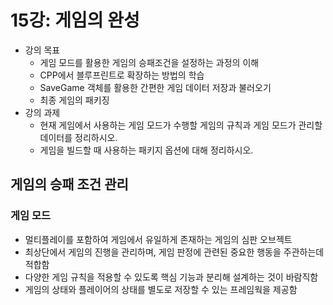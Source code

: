 # 15강: 게임의 완성

- 강의 목표
  - 게임 모드를 활용한 게임의 승패조건을 설정하는 과정의 이해
  - CPP에서 블루프린트로 확장하는 방법의 학습
  - SaveGame 객체를 활용한 간편한 게임 데이터 저장과 불러오기
  - 최종 게임의 패키징
- 강의 과제
  - 현재 게임에서 사용하는 게임 모드가 수행할 게임의 규칙과 게임 모드가 관리할 데이터를 정리하시오.
  - 게임을 빌드할 때 사용하는 패키지 옵션에 대해 정리하시오.

## 게임의 승패 조건 관리

### 게임 모드

- 멀티플레이를 포함하여 게임에서 유일하게 존재하는 게임의 심판 오브젝트
- 최상단에서 게임의 진행을 관리하며, 게임 판정에 관련된 중요한 행동을 주관하는데 적합함
- 다양한 게임 규칙을 적용할 수 있도록 핵심 기능과 분리해 설계하는 것이 바람직함
- 게임의 상태와 플레이어의 상태를 별도로 저장할 수 있는 프레임웍을 제공함

